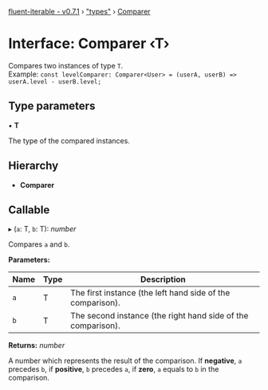 [fluent-iterable - v0.7.1](../README.md) › ["types"](../modules/_types_.md) › [Comparer](_types_.comparer.md)

# Interface: Comparer ‹**T**›

Compares two instances of type `T`.<br>
  Example: `const levelComparer: Comparer<User> = (userA, userB) => userA.level - userB.level;`

## Type parameters

▪ **T**

The type of the compared instances.

## Hierarchy

* **Comparer**

## Callable

▸ (`a`: T, `b`: T): *number*

Compares `a` and `b`.

**Parameters:**

Name | Type | Description |
------ | ------ | ------ |
`a` | T | The first instance (the left hand side of the comparison). |
`b` | T | The second instance (the right hand side of the comparison). |

**Returns:** *number*

A number which represents the result of the comparison. If **negative**, `a` precedes `b`, if **positive**, `b` precedes `a`, if **zero**, `a` equals to `b` in the comparison.
